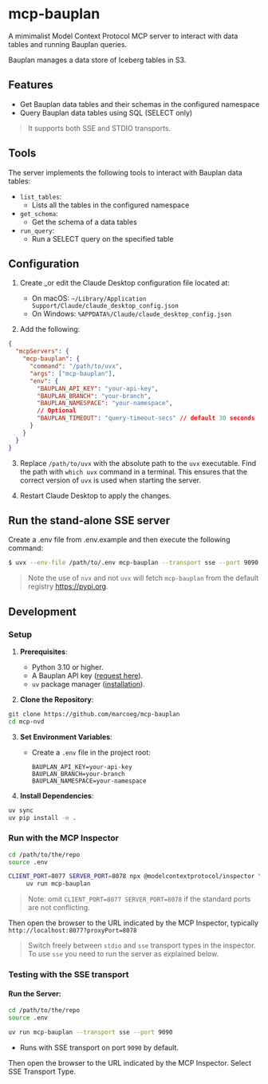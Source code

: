 # mcp-bauplan
A mimimalist Model Context Protocol MCP server to interact with data tables and running Bauplan queries.

Bauplan manages a data store of Iceberg tables in S3.

## Features
- Get Bauplan data tables and their schemas in the configured namespace
- Query Bauplan data tables using SQL (SELECT only)

>It supports both SSE and STDIO transports. 

## Tools
The server implements the following tools to interact with Bauplan data tables:
- `list_tables`:
   - Lists all the tables in the configured namespace
- `get_schema`:
   - Get the schema of a data tables
- `run_query`:
   - Run a SELECT query on the specified table 

## Configuration

1. Create _or edit the Claude Desktop configuration file located at:
   - On macOS: `~/Library/Application Support/Claude/claude_desktop_config.json`
   - On Windows: `%APPDATA%/Claude/claude_desktop_config.json`

2. Add the following:

```json
{
  "mcpServers": {
    "mcp-bauplan": {
      "command": "/path/to/uvx",
      "args": ["mcp-bauplan"],
      "env": {
        "BAUPLAN_API_KEY": "your-api-key",
        "BAUPLAN_BRANCH": "your-branch",
        "BAUPLAN_NAMESPACE": "your-namespace",
        // Optional
        "BAUPLAN_TIMEOUT": "query-timeout-secs" // default 30 seconds
      }
    }
  }
}
```

3. Replace `/path/to/uvx` with the absolute path to the `uvx` executable. Find the path with `which uvx` command in a terminal. This ensures that the correct version of `uvx` is used when starting the server.

4. Restart Claude Desktop to apply the changes.

## Run the stand-alone SSE server
Create a .env file from .env.example and then execute the following command:
```bash
$ uvx --env-file /path/to/.env mcp-bauplan --transport sse --port 9090
```
>Note the use of `nvx` and not `uvx` will fetch `mcp-bauplan` from the default registry https://pypi.org.

## Development

### Setup

1. **Prerequisites**:
   - Python 3.10 or higher.
   - A Bauplan API key ([request here](https://www.bauplanlabs.com/#join)).
   - `uv` package manager ([installation](https://docs.astral.sh/uv/)).

2. **Clone the Repository**:
```bash
git clone https://github.com/marcoeg/mcp-bauplan
cd mcp-nvd
```

3. **Set Environment Variables**:
   - Create a `.env` file in the project root:
     ```
     BAUPLAN_API_KEY=your-api-key
     BAUPLAN_BRANCH=your-branch
     BAUPLAN_NAMESPACE=your-namespace
     ```

4. **Install Dependencies**:
```bash
uv sync
uv pip install -e .
```

### Run with the MCP Inspector
```bash
cd /path/to/the/repo
source .env

CLIENT_PORT=8077 SERVER_PORT=8078 npx @modelcontextprotocol/inspector \
     uv run mcp-bauplan
 ```
>Note: omit `CLIENT_PORT=8077 SERVER_PORT=8078` if the standard ports are not conflicting.

Then open the browser to the URL indicated by the MCP Inspector, typically `http://localhost:8077?proxyPort=8078`

> Switch freely between `stdio` and `sse` transport types in the inspector. To use `sse` you need to run the server as explained below.

### Testing with the SSE transport 

#### Run the Server:
```bash
cd /path/to/the/repo
source .env

uv run mcp-bauplan --transport sse --port 9090
```
- Runs with SSE transport on port `9090` by default.

Then open the browser to the URL indicated by the MCP Inspector. Select SSE Transport Type.
